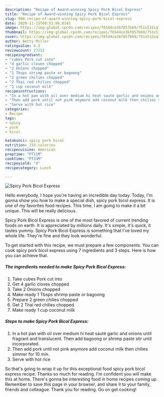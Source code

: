 ```yaml
---
description: "Recipe of Award-winning Spicy Pork Bicol Express"
title: "Recipe of Award-winning Spicy Pork Bicol Express"
slug: 900-recipe-of-award-winning-spicy-pork-bicol-express
date: 2020-11-15T09:51:08.614Z
image: https://img-global.cpcdn.com/recipes/f6544ce3bf857b69/751x532cq70/spicy-pork-bicol-express-recipe-main-photo.jpg
thumbnail: https://img-global.cpcdn.com/recipes/f6544ce3bf857b69/751x532cq70/spicy-pork-bicol-express-recipe-main-photo.jpg
cover: https://img-global.cpcdn.com/recipes/f6544ce3bf857b69/751x532cq70/spicy-pork-bicol-express-recipe-main-photo.jpg
author: Betty Miller
ratingvalue: 4.3
reviewcount: 27212
recipeingredient:
- "cubes Pork cut into"
- "4 garlic cloves chopped"
- "2 Onions chopped"
- "1 Tbsps shrimp paste or bagoong"
- "2 green chilies chopped"
- "2 Thai red chilies chopped"
- "1 cup coconut milk"
recipeinstructions:
- "In a hot pan with oil over medium hi heat sauté garlic and onions until fragrant and translucent. Then add bagoong or shrimp paste stir until incorporated."
- "Then add pork until not pink anymore add coconut milk then chilies simmer for 10 min."
- "Serve with hot rice"
categories:
- Recipe
tags:
- spicy
- pork
- bicol

katakunci: spicy pork bicol 
nutrition: 233 calories
recipecuisine: American
preptime: "PT11M"
cooktime: "PT33M"
recipeyield: "4"
recipecategory: Lunch

---
```



![Spicy Pork Bicol Express](https://img-global.cpcdn.com/recipes/f6544ce3bf857b69/751x532cq70/spicy-pork-bicol-express-recipe-main-photo.jpg)

Hello everybody, I hope you're having an incredible day today. Today, I'm gonna show you how to make a special dish, spicy pork bicol express. It is one of my favorites food recipes. This time, I am going to make it a bit unique. This will be really delicious.

Spicy Pork Bicol Express is one of the most favored of current trending foods on earth. It is appreciated by millions daily. It's simple, it's quick, it tastes yummy. Spicy Pork Bicol Express is something that I've loved my whole life. They're fine and they look wonderful.




To get started with this recipe, we must prepare a few components. You can cook spicy pork bicol express using 7 ingredients and 3 steps. Here is how you can achieve that.

<!--inarticleads1-->

##### The ingredients needed to make Spicy Pork Bicol Express:

1. Take cubes Pork cut into
1. Get 4 garlic cloves chopped
1. Take 2 Onions chopped
1. Make ready 1 Tbsps shrimp paste or bagoong
1. Prepare 2 green chilies chopped
1. Get 2 Thai red chilies chopped
1. Make ready 1 cup coconut milk




<!--inarticleads2-->

##### Steps to make Spicy Pork Bicol Express:

1. In a hot pan with oil over medium hi heat sauté garlic and onions until fragrant and translucent. Then add bagoong or shrimp paste stir until incorporated.
1. Then add pork until not pink anymore add coconut milk then chilies simmer for 10 min.
1. Serve with hot rice




So that's going to wrap it up for this exceptional food spicy pork bicol express recipe. Thanks so much for reading. I'm confident you will make this at home. There's gonna be interesting food in home recipes coming up. Remember to save this page in your browser, and share it to your family, friends and colleague. Thank you for reading. Go on get cooking!
